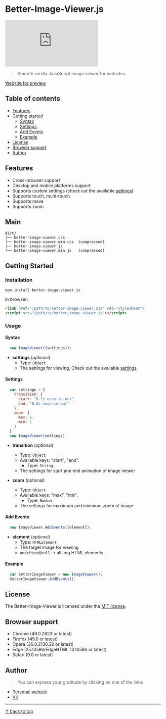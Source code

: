 # Better-Image-Viewer.js
![npm](https://img.shields.io/npm/dt/better-image-viewer.js)

> Smooth vanilla JavaScript image viewer for websites.

[Website for preview](http://kenclaron.ru)

## Table of contents
- [Features](#features)
- [Getting started](#getting-started)
  - [Syntax](#syntax)
  - [Settings](#settings)
  - [Add Events](#add-events)
  - [Example](#example)
- [License](#license)
- [Browser support](#browser-support)
- [Author](#author)

## Features

- Cross-browser support
- Desktop and mobile platforms support
- Supports custom settings (check out the available [settings](#settings))
- Supports touch, multi-touch
- Supports move
- Supports zoom

## Main

```text
dist/
├── better-image-viewer.css
├── better-image-viewer.min.css  (compressed)
├── better-image-viewer.js
└── better-image-viewer.min.js   (compressed)
```

## Getting Started

### Installation

```
npm install better-image-viewer.js
```

In browser:

```html
<link href="/path/to/better-image-viewer.css" rel="stylesheet">
<script src="/path/to/better-image-viewer.js"></script>
```

### Usage

#### Syntax

```js
  new ImageViewer([settings]);
```

- **settings** (optional)
  - Type: `Object`
  - The settings for viewing. Check out the available [settings](#settings).

#### Settings

```js
  var settings = {
    transition: {
      start: "0.2s ease-in-out",
      end: "0.0s ease-in-out"
    },
    zoom: {
      max: 6,
      min: 1
    }
  }
  new ImageViewer(settings);
```

- **transition** (optional)
  - Type: `Object`
  - Available keys: "start", "end".
    - Type: `String`
  - The settings for start and end animation of image viewer

- **zoom** (optional)
  - Type: `Object`
  - Available keys: "max", "min".
    - Type: `Number`
  - The settings for maximum and minimum zoom of image

#### Add Events

```js
  new ImageViewer.AddEvents([element]);
```

- **element** (optional)
  - Type: `HTMLElement`
  - The target image for viewing 
  - `undefined`/`null` -> all img HTML elements.

#### Example

```js
  var BetterImageViewer = new ImageViewer();
  BetterImageViewer.AddEvents();
```

## License

The Better-Image-Viewer.js licensed under the [MIT license](https://opensource.org/licenses/MIT).

## Browser support

- Chrome (49.0.2623 or latest)
- Firefox (45.0 or latest)
- Opera (36.0.2130.32 or latest)
- Edge (25.10586/EdgeHTML 13.10586 or latest)
- Safari (9.0 or latest)

## Author

> You can express your gratitude by clicking on one of the links

- [Personal website](https://kenclaron.github.io/kenclaron/)
- [VK](https://vk.com/club190729942)


___________________________________

[↑ back to top](#table-of-contents)
